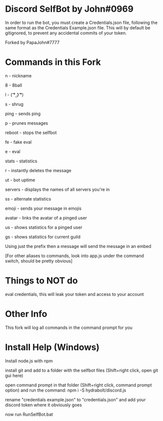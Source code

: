 # Discord SelfBot by John#0969
In order to run the bot, you must create a Credentials.json file, following the same format as the Credentials Example.json file. This will by default be gitignored, to prevent any accidental commits of your token.

Forked by PapaJohn#7777


# Commands in this Fork

n - nickname

8 - 8ball

l - ( ͡° ͜ʖ ͡°)

s - shrug

ping - sends ping

p - prunes messages

reboot - stops the selfbot

fe - fake eval

e - eval

stats - statistics

r - instantly deletes the message

ut - bot uptime 

servers - displays the names of all servers you're in

ss - alternate statistics

emoji - sends your message in emojis

avatar - links the avatar of a pinged user

us - shows statistics for a pinged user

gs - shows statistics for current guild

Using just the prefix then a message will send the message in an embed

[For other aliases to commands, look into app.js under the command switch, should be pretty obvious]

# Things to NOT do

eval credentials, this will leak your token and access to your account

# Other Info

This fork will log all commands in the command prompt for you

# Install Help (Windows)
Install node.js with npm

install git and add to a folder with the selfbot files (Shift+right click, open git gui here)

open command prompt in that folder (Shift+right click, command prompt option) and run the command: npm i -S hydrabolt/discord.js

rename "credentials example.json" to "credentials.json" and add your discord token where it obviously goes

now run RunSelfBot.bat
